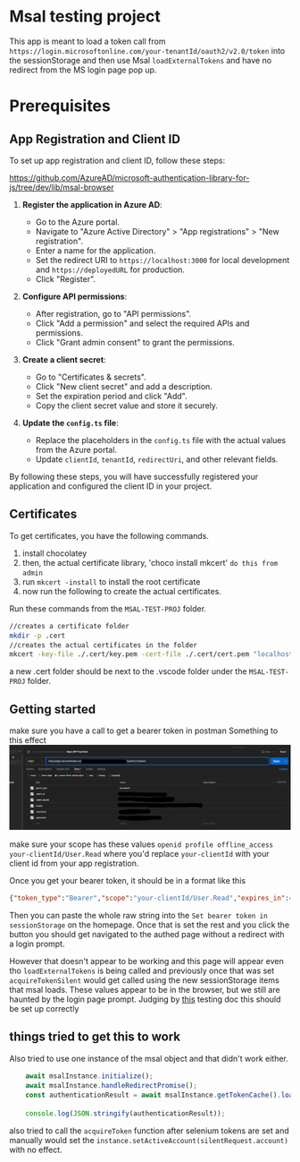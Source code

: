 # Msal testing project
This app is meant to load a token call from `https://login.microsoftonline.com/your-tenantId/oauth2/v2.0/token` into the sessionStorage and then use Msal `loadExternalTokens` and have no redirect from the MS login page pop up. 



# Prerequisites
## App Registration and Client ID

To set up app registration and client ID, follow these steps:

https://github.com/AzureAD/microsoft-authentication-library-for-js/tree/dev/lib/msal-browser 

1. **Register the application in Azure AD**:
    - Go to the Azure portal.
    - Navigate to "Azure Active Directory" > "App registrations" > "New registration".
    - Enter a name for the application.
    - Set the redirect URI to `https://localhost:3000` for local development and `https://deployedURL` for production.
    - Click "Register".

2. **Configure API permissions**:
    - After registration, go to "API permissions".
    - Click "Add a permission" and select the required APIs and permissions.
    - Click "Grant admin consent" to grant the permissions.

3. **Create a client secret**:
    - Go to "Certificates & secrets".
    - Click "New client secret" and add a description.
    - Set the expiration period and click "Add".
    - Copy the client secret value and store it securely.

4. **Update the `config.ts` file**:
    - Replace the placeholders in the `config.ts` file with the actual values from the Azure portal.
    - Update `clientId`, `tenantId`, `redirectUri`, and other relevant fields.


By following these steps, you will have successfully registered your application and configured the client ID in your project.

## Certificates

To get certificates, you have the following commands.

1. install chocolatey
2. then, the actual certificate library, 'choco install mkcert' `do this from admin`
3. run `mkcert -install` to install the root certificate
4. now run the following to create the actual certificates.



Run these commands from the `MSAL-TEST-PROJ` folder.
```bash
//creates a certificate folder
mkdir -p .cert
//creates the actual certificates in the folder 
mkcert -key-file ./.cert/key.pem -cert-file ./.cert/cert.pem "localhost"

```
a new .cert folder should be next to the .vscode folder under the `MSAL-TEST-PROJ` folder.


## Getting started 
make sure you have a call to get a bearer token in postman 
Something to this effect 
![alt text](image.png)

make sure your scope has these values `openid profile offline_access your-clientId/User.Read` where you'd replace `your-clientId` with your client id from your app registration. 

Once you get your bearer token, it should be in a format like this 

```json 
{"token_type":"Bearer","scope":"your-clientId/User.Read","expires_in":4190,"ext_expires_in":4190,"access_token":"ey...","refresh_token":"...","id_token":"ey..."}
```

Then you can paste the whole raw string into the `Set bearer token in sessionStorage` on the homepage. 
Once that is set the rest and you click the button you should get navigated to the authed page without a redirect with a login prompt.

However that doesn't appear to be working and this page will appear even tho `loadExternalTokens` is being called and previously once that was set `acquireTokenSilent` would get called using the new sessionStorage items that msal loads. These values appear to be in the browser, but we still are haunted by the login page prompt. Judging by [this](https://github.com/AzureAD/microsoft-authentication-library-for-js/blob/dev/lib/msal-browser/docs/testing.md) testing doc this should be set up correctly 


## things tried to get this to work
Also tried to use one instance of the msal object and that didn't work either. 
```javascript
    await msalInstance.initialize();
    await msalInstance.handleRedirectPromise();
    const authenticationResult = await msalInstance.getTokenCache().loadExternalTokens(silentRequest, serverResponse, loadTokenOptions);

    console.log(JSON.stringify(authenticationResult));
```

also tried to call the `acquireToken` function after selenium tokens are set and manually would set the `instance.setActiveAccount(silentRequest.account)` with no effect. 